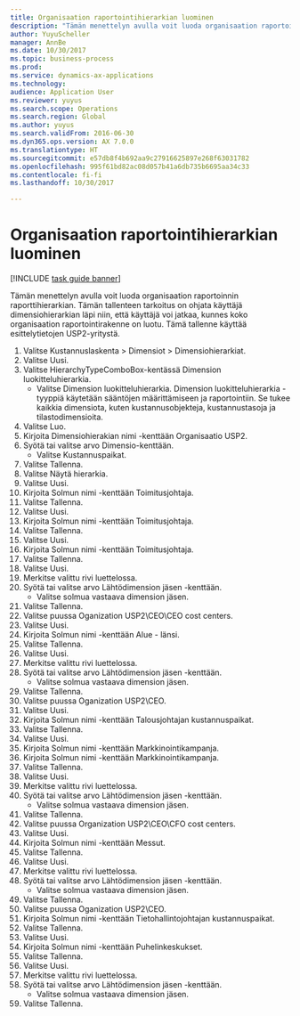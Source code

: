 ```yaml
--- 
title: Organisaation raportointihierarkian luominen
description: "Tämän menettelyn avulla voit luoda organisaation raportoinnin raporttihierarkian."
author: YuyuScheller
manager: AnnBe
ms.date: 10/30/2017
ms.topic: business-process
ms.prod: 
ms.service: dynamics-ax-applications
ms.technology: 
audience: Application User
ms.reviewer: yuyus
ms.search.scope: Operations
ms.search.region: Global
ms.author: yuyus
ms.search.validFrom: 2016-06-30
ms.dyn365.ops.version: AX 7.0.0
ms.translationtype: HT
ms.sourcegitcommit: e57db8f4b692aa9c27916625897e268f63031782
ms.openlocfilehash: 995f61bd82ac08d057b41a6db735b6695aa34c33
ms.contentlocale: fi-fi
ms.lasthandoff: 10/30/2017

---
```

# <a name="create-an-organization-report-hierarchy"></a>Organisaation raportointihierarkian luominen

[!INCLUDE [task guide banner](../../includes/task-guide-banner.md)]

Tämän menettelyn avulla voit luoda organisaation raportoinnin raporttihierarkian. Tämän tallenteen tarkoitus on ohjata käyttäjä dimensiohierarkian läpi niin, että käyttäjä voi jatkaa, kunnes koko organisaation raportointirakenne on luotu. Tämä tallenne käyttää esittelytietojen USP2-yritystä.

1. Valitse Kustannuslaskenta > Dimensiot > Dimensiohierarkiat.
2. Valitse Uusi.
3. Valitse HierarchyTypeComboBox-kentässä Dimension luokitteluhierarkia.
    * Valitse Dimension luokitteluhierarkia. Dimension luokitteluhierarkia -tyyppiä käytetään sääntöjen määrittämiseen ja raportointiin. Se tukee kaikkia dimensiota, kuten kustannusobjekteja, kustannustasoja ja tilastodimensioita.  
4. Valitse Luo.
5. Kirjoita Dimensiohierakian nimi -kenttään Organisaatio USP2.
6. Syötä tai valitse arvo Dimensio-kenttään.
    * Valitse Kustannuspaikat.  
7. Valitse Tallenna.
8. Valitse Näytä hierarkia.
9. Valitse Uusi.
10. Kirjoita Solmun nimi -kenttään Toimitusjohtaja.
11. Valitse Tallenna.
12. Valitse Uusi.
13. Kirjoita Solmun nimi -kenttään Toimitusjohtaja.
14. Valitse Tallenna.
15. Valitse Uusi.
16. Kirjoita Solmun nimi -kenttään Toimitusjohtaja.
17. Valitse Tallenna.
18. Valitse Uusi.
19. Merkitse valittu rivi luettelossa.
20. Syötä tai valitse arvo Lähtödimension jäsen -kenttään.
    * Valitse solmua vastaava dimension jäsen.  
21. Valitse Tallenna.
22. Valitse puussa Oganization USP2\CEO\CEO cost centers.
23. Valitse Uusi.
24. Kirjoita Solmun nimi -kenttään Alue - länsi.
25. Valitse Tallenna.
26. Valitse Uusi.
27. Merkitse valittu rivi luettelossa.
28. Syötä tai valitse arvo Lähtödimension jäsen -kenttään.
    * Valitse solmua vastaava dimension jäsen.  
29. Valitse Tallenna.
30. Valitse puussa Oganization USP2\CEO.
31. Valitse Uusi.
32. Kirjoita Solmun nimi -kenttään Talousjohtajan kustannuspaikat.
33. Valitse Tallenna.
34. Valitse Uusi.
35. Kirjoita Solmun nimi -kenttään Markkinointikampanja.
36. Kirjoita Solmun nimi -kenttään Markkinointikampanja.
37. Valitse Tallenna.
38. Valitse Uusi.
39. Merkitse valittu rivi luettelossa.
40. Syötä tai valitse arvo Lähtödimension jäsen -kenttään.
    * Valitse solmua vastaava dimension jäsen.  
41. Valitse Tallenna.
42. Valitse puussa Organization USP2\CEO\CFO cost centers.
43. Valitse Uusi.
44. Kirjoita Solmun nimi -kenttään Messut.
45. Valitse Tallenna.
46. Valitse Uusi.
47. Merkitse valittu rivi luettelossa.
48. Syötä tai valitse arvo Lähtödimension jäsen -kenttään.
    * Valitse solmua vastaava dimension jäsen.  
49. Valitse Tallenna.
50. Valitse puussa Oganization USP2\CEO.
51. Kirjoita Solmun nimi -kenttään Tietohallintojohtajan kustannuspaikat.
52. Valitse Tallenna.
53. Valitse Uusi.
54. Kirjoita Solmun nimi -kenttään Puhelinkeskukset.
55. Valitse Tallenna.
56. Valitse Uusi.
57. Merkitse valittu rivi luettelossa.
58. Syötä tai valitse arvo Lähtödimension jäsen -kenttään.
    * Valitse solmua vastaava dimension jäsen.  
59. Valitse Tallenna.


